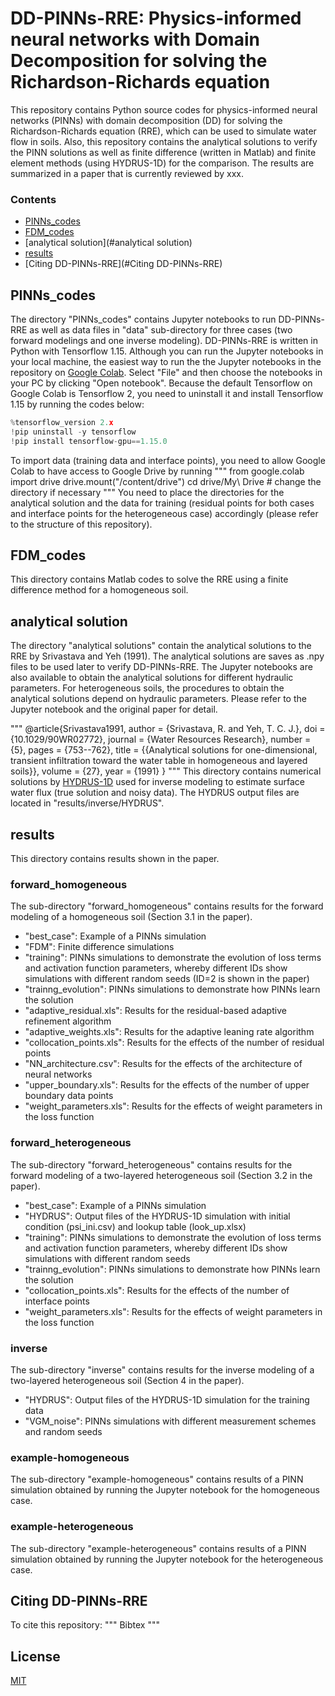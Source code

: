 # DD-PINNs-RRE: Physics-informed neural networks with Domain Decomposition for solving the Richardson-Richards equation

This repository contains Python source codes for physics-informed neural networks (PINNs) with domain decomposition (DD) for solving the Richardson-Richards equation (RRE), which can be used to simulate water flow in soils. Also, this repository contains the analytical solutions to verify the PINN solutions as well as finite difference (written in Matlab) and finite element methods (using HYDRUS-1D) for the comparison. The results are summarized in a paper that is currently reviewed by xxx.

### Contents
* [PINNs_codes](#PINNs_codes)
* [FDM_codes](#FDM_codes)
* [analytical solution](#analytical solution)
* [results](#results)
* [Citing DD-PINNs-RRE](#Citing DD-PINNs-RRE)

## PINNs_codes
The directory "PINNs_codes" contains Jupyter notebooks to run DD-PINNs-RRE as well as data files in "data" sub-directory for three cases (two forward modelings and one inverse modeling). DD-PINNs-RRE is written in Python with Tensorflow 1.15. Although you can run the Jupyter notebooks in your local machine, the easiest way to run the the Jupyter notebooks in the repository on [Google Colab](https://colab.research.google.com/). Select "File" and then choose the notebooks in your PC by clicking "Open notebook". Because the default Tensorflow on Google Colab is Tensorflow 2, you need to uninstall it and install Tensorflow 1.15 by running the codes below:

```python
%tensorflow_version 2.x
!pip uninstall -y tensorflow
!pip install tensorflow-gpu==1.15.0
```

To import data (training data and interface points), you need to allow Google Colab to have access to Google Drive by running
"""
from google.colab import drive
drive.mount("/content/drive")
cd drive/My\ Drive # change the directory if necessary
"""
You need to place the directories for the analytical solution and the data for training (residual points for both cases and interface points for the heterogeneous case) accordingly (please refer to the structure of this repository).

## FDM_codes
This directory contains Matlab codes to solve the RRE using a finite difference method for a homogeneous soil.

## analytical solution
The directory "analytical solutions" contain the analytical solutions to the RRE by Srivastava and Yeh (1991). The analytical solutions are saves as .npy files to be used later to verify DD-PINNs-RRE. The Jupyter notebooks are also available to obtain the analytical solutions for different hydraulic parameters. For heterogeneous soils, the procedures to obtain the analytical solutions depend on hydraulic parameters. Please refer to the Jupyter notebook and the original paper for detail.

"""
@article{Srivastava1991,
author = {Srivastava, R. and Yeh, T. C. J.},
doi = {10.1029/90WR02772},
journal = {Water Resources Research},
number = {5},
pages = {753--762},
title = {{Analytical solutions for one-dimensional, transient infiltration toward the water table in homogeneous and layered soils}},
volume = {27},
year = {1991}
}
"""
This directory contains numerical solutions by  [HYDRUS-1D](https://www.pc-progress.com/en/Default.aspx?hydrus-1d) used for inverse modeling to estimate surface water flux (true solution and noisy data). The HYDRUS output files are located in "results/inverse/HYDRUS".

## results
This directory contains results shown in the paper.

### forward_homogeneous
The sub-directory "forward_homogeneous" contains results for the forward modeling of a homogeneous soil (Section 3.1 in the paper).
* "best_case": Example of a PINNs simulation
* "FDM": Finite difference simulations
* "training": PINNs simulations to demonstrate the evolution of loss terms and activation function parameters, whereby different IDs show simulations with different random seeds (ID=2 is shown in the paper)
* "trainng_evolution": PINNs simulations to demonstrate how PINNs learn the solution
* "adaptive_residual.xls": Results for the residual-based adaptive refinement algorithm
* "adaptive_weights.xls": Results for the adaptive leaning rate algorithm
* "collocation_points.xls": Results for the effects of the number of residual points
* "NN_architecture.csv": Results for the effects of the architecture of neural networks
* "upper_boundary.xls": Results for the effects of the number of upper boundary data points
* "weight_parameters.xls": Results for the effects of weight parameters in the loss function

### forward_heterogeneous
The sub-directory "forward_heterogeneous" contains results for the forward modeling of a two-layered heterogeneous soil (Section 3.2 in the paper).
* "best_case": Example of a PINNs simulation
* "HYDRUS": Output files of the HYDRUS-1D simulation with initial condition (psi_ini.csv) and lookup table (look_up.xlsx)  
* "training": PINNs simulations to demonstrate the evolution of loss terms and activation function parameters, whereby different IDs show simulations with different random seeds
* "trainng_evolution": PINNs simulations to demonstrate how PINNs learn the solution
* "collocation_points.xls": Results for the effects of the number of interface points
* "weight_parameters.xls": Results for the effects of weight parameters in the loss function

### inverse
The sub-directory "inverse" contains results for the inverse modeling of a two-layered heterogeneous soil (Section 4 in the paper).
* "HYDRUS": Output files of the HYDRUS-1D simulation for the training data
* "VGM_noise": PINNs simulations with different measurement schemes and random seeds

### example-homogeneous
The sub-directory "example-homogeneous" contains results of a PINN simulation obtained by running the Jupyter notebook for the homogeneous case.

### example-heterogeneous
The sub-directory "example-heterogeneous" contains results of a PINN simulation obtained by running the Jupyter notebook for the heterogeneous case.

## Citing DD-PINNs-RRE
To cite this repository:
"""
Bibtex
"""

## License
[MIT](https://choosealicense.com/licenses/mit/)
